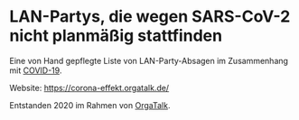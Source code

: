 # LAN-Partys, die wegen SARS-CoV-2 nicht planmäßig stattfinden

Eine von Hand gepflegte Liste von LAN-Party-Absagen im Zusammenhang mit
[COVID-19](https://de.wikipedia.org/wiki/COVID-19).

Website: https://corona-effekt.orgatalk.de/

Entstanden 2020 im Rahmen von [OrgaTalk](https://orgatalk.de/).
